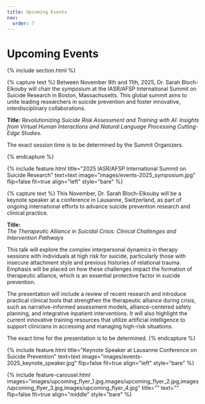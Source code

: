 ```yaml
---
title: Upcoming Events
nav:
  order: 7
---
```


# Upcoming Events

{% include section.html %}
<p>
  {% capture text %}
  Between November 8th and 11th, 2025, Dr. Sarah Bloch-Elkouby will chair the symposium at the IASR/AFSP International Summit on Suicide Research in Boston, Massachusetts. This global summit aims to unite leading researchers in suicide prevention and foster innovative, interdisciplinary collaborations.

  **Title:**
    _Revolutionizing Suicide Risk Assessment and Training with AI: Insights from Virtual Human Interactions and Natural Language Processing Cutting-Edge Studies._
  
  The exact session time is to be determined by the Summit Organizers.
  
  {% endcapture %}

  {% include feature.html
    title="2025 IASR/AFSP International Summit on Suicide Research"
    text=text
    image="images/events-2025_symposium.jpg"
    flip=false
    fit=true
    align="left"
    style="bare"
  %}
</p>

<!-- =====================
     SECTION 1: Keynote Speaker Feature
===================== -->
<section class="keynote-section">
  {% capture text %}
  This November, Dr. Sarah Bloch-Elkouby will be a keynote speaker at a conference in Lausanne, Switzerland, as part of ongoing international efforts to advance suicide prevention research and clinical practice.

  **Title:**  
  _The Therapeutic Alliance in Suicidal Crisis: Clinical Challenges and Intervention Pathways_

  This talk will explore the complex interpersonal dynamics in therapy sessions with individuals at high risk for suicide, particularly those with insecure attachment style and previous histories of relational trauma. Emphasis will be placed on how these challenges impact the formation of therapeutic alliance, which is an essential protective factor in suicide prevention.

  The presentation will include a review of recent research and introduce practical clinical tools that strengthen the therapeutic alliance during crisis, such as narrative-informed assessment models, alliance-centered safety planning, and integrative inpatient interventions. It will also highlight the current innovative training resources that utilize artificial intelligence to support clinicians in accessing and managing high-risk situations.

  The exact time for the presentation is to be determined.
  {% endcapture %}

  {% include feature.html
    title="Keynote Speaker at Lausanne Conference on Suicide Prevention"
    text=text
    image="images/events-2025_keynote_speaker.jpg"
    flip=false
    fit=true
    align="left"
    style="bare"
  %}
</section>

<!-- =====================
     SECTION 2: Flyers Carousel
===================== -->
<section class="flyer-section">
  <div class="flyer-carousel">
    {% include feature-carousel.html
      images="images/upcoming_flyer_1.jpg,images/upcoming_flyer_2.jpg,images/upcoming_flyer_3.jpg,images/upcoming_flyer_4.jpg"
      title=""
      text=""
      flip=false
      fit=true
      align="middle"
      style="bare"
    %}
  </div>
</section>

